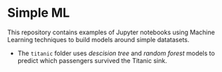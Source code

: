 # Simple ML

This repository contains examples of Jupyter notebooks using Machine Learning techniques to build models around simple datatasets.

 * The `titanic` folder uses _descision tree_ and _random forest_ models to predict which passengers survived the Titanic sink. 
